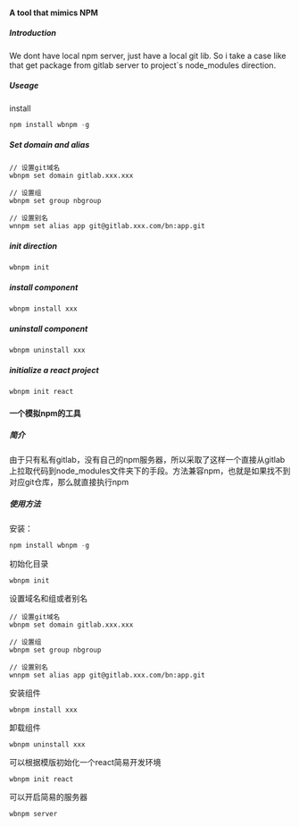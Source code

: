 #### A tool that mimics NPM

##### Introduction
We dont have local npm server, just have a local git lib. 
So i take a case like that get package from gitlab server to project`s node_modules direction.

##### Useage

install
```js
npm install wbnpm -g
```

##### Set domain and alias
```shell
// 设置git域名
wbnpm set domain gitlab.xxx.xxx

// 设置组
wbnpm set group nbgroup

// 设置别名
wnnpm set alias app git@gitlab.xxx.com/bn:app.git
```

##### init direction
```shell
wbnpm init
```

##### install component
```shell
wbnpm install xxx
```

##### uninstall component
```shell
wbnpm uninstall xxx
```

##### initialize a react project
```js
wbnpm init react
```



#### 一个模拟npm的工具

##### 简介
由于只有私有gitlab，没有自己的npm服务器，所以采取了这样一个直接从gitlab上拉取代码到node_modules文件夹下的手段。方法兼容npm，也就是如果找不到对应git仓库，那么就直接执行npm


##### 使用方法



安装：
```js
npm install wbnpm -g
```

初始化目录
```shell
wbnpm init
```

设置域名和组或者别名
```shell
// 设置git域名
wbnpm set domain gitlab.xxx.xxx

// 设置组
wbnpm set group nbgroup

// 设置别名
wnnpm set alias app git@gitlab.xxx.com/bn:app.git
```

安装组件
```shell
wbnpm install xxx
```

卸载组件
```shell
wbnpm uninstall xxx
```

可以根据模版初始化一个react简易开发环境
```js
wbnpm init react
```

可以开启简易的服务器
```js
wbnpm server
```
